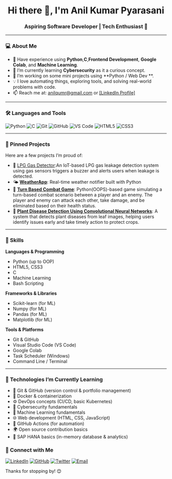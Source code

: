 <h1 align="center">Hi there 👋, I'm Anil Kumar Pyarasani</h1>
<h3 align="center">Aspiring Software Developer | Tech Enthusiast 🚀</h3>

---

### 💻 About Me

- 💽 Have experience using **Python**,**C**,**Frontend Development**, **Google Colab**, and **Machine Learning**.
- 🌱 I’m currently learning **Cybersecurity** as it a curious concept.
- 🔭 I’m working on some mini projects using **Python / Web Dev **.
- 💡 I love automating things, exploring tools, and solving real-world problems with code.
- 📫 Reach me at: anilqumr@gmail.com or [[LinkedIn Profile]](https://www.linkedin.com/in/pyarasani-anil-kumar/)

---

### 🛠️ Languages and Tools

![Python](https://img.shields.io/badge/-Python-333333?style=flat&logo=python)
![C](https://img.shields.io/badge/-C-333333?style=flat&logo=c)
![Git](https://img.shields.io/badge/-Git-333333?style=flat&logo=git)
![GitHub](https://img.shields.io/badge/-GitHub-333333?style=flat&logo=github)
![VS Code](https://img.shields.io/badge/-VSCode-333333?style=flat&logo=visual-studio-code)
![HTML5](https://img.shields.io/badge/-HTML5-333333?style=flat&logo=html5)
![CSS3](https://img.shields.io/badge/-CSS3-333333?style=flat&logo=css3)

---

### 📌 Pinned Projects

Here are a few projects I’m proud of:

- 🧭 [LPG Gas Detector](#):An IoT-based LPG gas leakage detection system using gas sensors triggers a buzzer and alerts users when leakage is detected.
- 🌤️ [**WeatherApp**](#): Real-time weather notifier built with Python
- 📄 [**Turn Based Combat Game**](#): Python(OOPS)-based game simulating a turn-based combat scenario between a player and an enemy. The player and enemy can attack each other, take damage, and be eliminated based on their health status.
- 📄 [**Plant Disease Detection Using Convolutional Neural Networks**](#): A system that detects plant diseases from leaf images, helping users identify issues early and take timely action to protect crops.

---

### 🧠 Skills

**Languages & Programming**
- Python (up to OOP)
- HTML5, CSS3
- C
- Machine Learning
- Bash Scripting

**Frameworks & Libraries**
- Scikit-learn (for ML)
- Numpy (for ML)
- Pandas (for ML)
- Matplotlib (for ML)
  
**Tools & Platforms**
- Git & GitHub
- Visual Studio Code (VS Code)
- Google Colab
- Task Scheduler (Windows)
- Command Line / Terminal
---

### 🚀 Technologies I’m Currently Learning

- 🧰 Git & GitHub (version control & portfolio management)
- 🐳 Docker & containerization
- ⚙️ DevOps concepts (CI/CD, basic Kubernetes)
- 🔐 Cybersecurity fundamentals
- 🧠 Machine Learning fundamentals
- 🌐 Web development (HTML, CSS, JavaScript)
- 🤖 GitHub Actions (for automation)
- 🌍 Open source contribution basics
- 🧾 SAP HANA basics (in-memory database & analytics)

### 🔗 Connect with Me

[![LinkedIn](https://img.shields.io/badge/LinkedIn-blue?logo=linkedin&style=for-the-badge)](https://www.linkedin.com/in/pyarasani-anil-kumar/)
[![GitHub](https://img.shields.io/badge/GitHub-black?logo=github&style=for-the-badge)]((https://github.com/Anilqumr))
[![Twitter](https://img.shields.io/badge/Twitter-1DA1F2?logo=twitter&style=for-the-badge)](https://twitter.com/your-handle)
[![Email](https://img.shields.io/badge/Email-D14836?logo=gmail&style=for-the-badge)](mailto:your.email@example.com)



Thanks for stopping by! 😊
